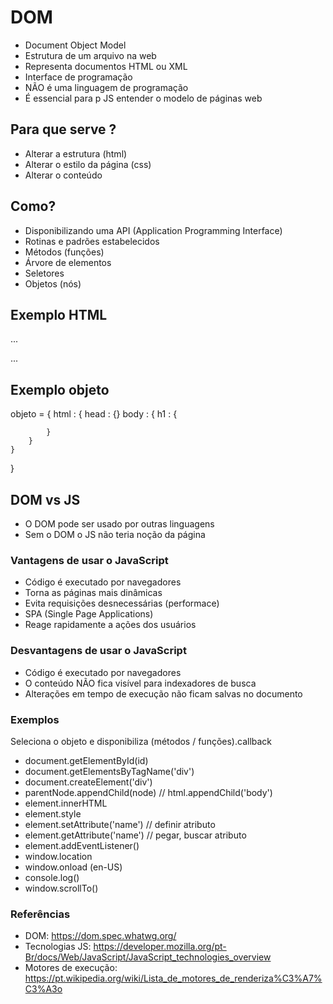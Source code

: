 # DOM
- Document Object Model
- Estrutura de um arquivo na web
- Representa documentos HTML ou XML
- Interface de programação
- NÃO é uma linguagem de programação
- É essencial para p JS entender o modelo de páginas web

## Para que serve ?
- Alterar a estrutura (html)
- Alterar o estilo da página (css)
- Alterar  o conteúdo

## Como?
- Disponibilizando uma API (Application Programming Interface)
- Rotinas e padrões estabelecidos
- Métodos (funções)
- Árvore de elementos
- Seletores
- Objetos (nós)

## Exemplo HTML
...
<html>
    <head></head>
    <body></body>
</html>
...

## Exemplo objeto

objeto = {
    html : {
        head : {}
        body : {
            h1 : {

            }
        }
    }
}

## DOM vs JS
- O DOM pode ser usado por outras linguagens
- Sem o DOM o JS não teria noção da página

### Vantagens de usar o JavaScript
- Código é executado por navegadores
- Torna as páginas mais dinâmicas
- Evita requisições desnecessárias (performace)
- SPA (Single Page Applications)
- Reage rapidamente a ações dos usuários

### Desvantagens de usar o JavaScript
- Código é executado por navegadores
- O conteúdo NÃO fica visível para indexadores de busca
- Alterações em tempo de execução não ficam salvas no documento



### Exemplos
Seleciona o objeto e disponibiliza (métodos / funções).callback

- document.getElementById(id)
- document.getElementsByTagName('div')
- document.createElement('div')
- parentNode.appendChild(node) // html.appendChild('body')
- element.innerHTML
- element.style
- element.setAttribute('name')  // definir atributo
- element.getAttribute('name')  // pegar, buscar atributo
- element.addEventListener()
- window.location
- window.onload (en-US)
- console.log()
- window.scrollTo()

### Referências
- DOM: https://dom.spec.whatwg.org/
- Tecnologias JS: https://developer.mozilla.org/pt-Br/docs/Web/JavaScript/JavaScript_technologies_overview
- Motores de execução: https://pt.wikipedia.org/wiki/Lista_de_motores_de_renderiza%C3%A7%C3%A3o
